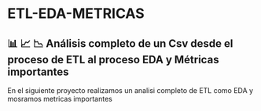 # ETL-EDA-METRICAS  
 :bar_chart: :chart_with_upwards_trend: :chart_with_downwards_trend:
Análisis completo de un Csv desde el proceso de ETL al proceso EDA y Métricas importantes
-------------------------------------------------------------

En el siguiente proyecto realizamos un analisi completo de ETL como EDA y mosramos metricas importantes


